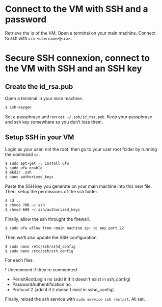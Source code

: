 
# Connect to the VM with SSH and a password

Retrieve the ip of the VM.
Open a terminal on your main machine.
Connect to ssh with `ssh <username>@<ip>.`

# Secure SSH connexion, connect to the VM with SSH and an SSH key

## Create the id_rsa.pub

Open a terminal in your main machine.

```bash
$ ssh-keygen
```

Set a passphrase and run `cat ~/.ssh/id_rsa.pub`.
Keep your passphrase and ssh key somewhere so you don't lose them.

## Setup SSH in your VM

Login as your user, not the root, then go to your user root folder by running the command `cd`.

```bash
$ sudo apt-get -y install ufw
$ sudo ufw enable
$ mkdir .ssh
$ nano authorized_keys
```

Paste the SSH key you generate on your main machine into this new file.
Then, setup the permissions of the ssh folder.

```bash
$ cd ..
$ chmod 700 ~/.ssh
$ chmod 600 ~/.ssh/authorized_keys
```

Finally, allow the ssh throught the firewall.

```bash
$ sudo ufw allow from <main machine ip> to any port 22
```

Then we'll also update the SSH configuration

```bash
$ sudo nano /etc/ssh/sshd_config
$ sudo nano /etc/ssh/ssh_config
```

For each files.

! Uncomment if they're commented
- PermitRootLogin no (add it if it doesn't exist in ssh_config)
- PasswordAuthentification no
- Protocol 2 (add it if it doesn't exist in sshd_config)

Finally, reload the ssh service with `sudo service ssh restart`.
All set.